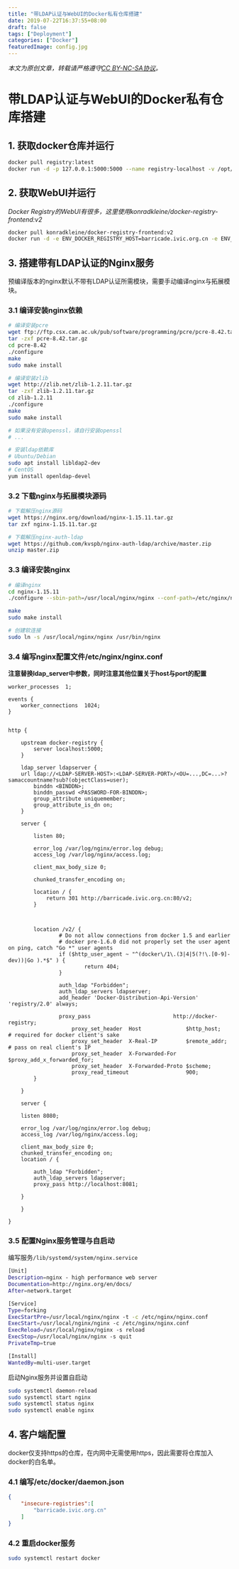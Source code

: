 ```yaml
---
title: "带LDAP认证与WebUI的Docker私有仓库搭建"
date: 2019-07-22T16:37:55+08:00
draft: false
tags: ["Deployment"]
categories: ["Docker"]
featuredImage: config.jpg
---
```


*本文为原创文章，转载请严格遵守[CC BY-NC-SA协议](https://creativecommons.org/licenses/by-nc-sa/4.0/)。*

<!--more-->

# 带LDAP认证与WebUI的Docker私有仓库搭建

## 1. 获取docker仓库并运行

```bash
docker pull registry:latest
docker run -d -p 127.0.0.1:5000:5000 --name registry-localhost -v /opt/docker-registry:/var/lib/registry --restart=always registry:latest
```

## 2. 获取WebUI并运行

*Docker Registry的WebUI有很多，这里使用konradkleine/docker-registry-frontend:v2*

```bash
docker pull konradkleine/docker-registry-frontend:v2
docker run -d -e ENV_DOCKER_REGISTRY_HOST=barricade.ivic.org.cn -e ENV_DOCKER_REGISTRY_PORT=80 -p 127.0.0.1:8081:80 --restart=always --name frontend-localhost konradkleine/docker-registry-frontend:v2
```

## 3. 搭建带有LDAP认证的Nginx服务

预编译版本的nginx默认不带有LDAP认证所需模块，需要手动编译nginx与拓展模块。

### 3.1 编译安装nginx依赖

```bash
# 编译安装pcre
wget ftp://ftp.csx.cam.ac.uk/pub/software/programming/pcre/pcre-8.42.tar.gz
tar -zxf pcre-8.42.tar.gz
cd pcre-8.42
./configure
make
sudo make install

# 编译安装zlib
wget http://zlib.net/zlib-1.2.11.tar.gz
tar -zxf zlib-1.2.11.tar.gz
cd zlib-1.2.11
./configure
make
sudo make install

# 如果没有安装openssl，请自行安装openssl
# ...

# 安装ldap依赖库
# Ubuntu/Debian
sudo apt install libldap2-dev
# CentOS
yum install openldap-devel
```

### 3.2 下载nginx与拓展模块源码

```bash
# 下载解压nginx源码
wget https://nginx.org/download/nginx-1.15.11.tar.gz
tar zxf nginx-1.15.11.tar.gz

# 下载解压nginx-auth-ldap
wget https://github.com/kvspb/nginx-auth-ldap/archive/master.zip
unzip master.zip
```

### 3.3 编译安装nginx

```bash
# 编译nginx
cd nginx-1.15.11
./configure --sbin-path=/usr/local/nginx/nginx --conf-path=/etc/nginx/nginx.conf --pid-path=/usr/local/nginx/nginx.pid --with-pcre=../pcre-8.42 --with-zlib=../zlib-1.2.11 --with-http_ssl_module --with-stream --with-mail=dynamic  --add-module=~/nginx-auth-ldap-master

make
sudo make install

# 创建软连接
sudo ln -s /usr/local/nginx/nginx /usr/bin/nginx
```

### 3.4 编写nginx配置文件/etc/nginx/nginx.conf

**注意替换ldap_server中参数，同时注意其他位置关于host与port的配置**

```
worker_processes  1;

events {
    worker_connections  1024;
}


http {

    upstream docker-registry {
        server localhost:5000;
    }

    ldap_server ldapserver {
	url ldap://<LDAP-SERVER-HOST>:<LDAP-SERVER-PORT>/<OU=...,DC=...>?samaccountname?sub?(objectClass=user);
        binddn <BINDDN>;
        binddn_passwd <PASSWORD-FOR-BINDDN>;
        group_attribute uniquemember;
        group_attribute_is_dn on;
    }
    
    server {

        listen 80;

        error_log /var/log/nginx/error.log debug;
        access_log /var/log/nginx/access.log;

        client_max_body_size 0;

        chunked_transfer_encoding on;

        location / {
            return 301 http://barricade.ivic.org.cn:80/v2;
        }



        location /v2/ {
                # Do not allow connections from docker 1.5 and earlier
                # docker pre-1.6.0 did not properly set the user agent on ping, catch "Go *" user agents
                if ($http_user_agent ~ "^(docker\/1\.(3|4|5(?!\.[0-9]-dev))|Go ).*$" ) {
                        return 404;
                }

                auth_ldap "Forbidden";
                auth_ldap_servers ldapserver;
                add_header 'Docker-Distribution-Api-Version' 'registry/2.0' always;

                proxy_pass                          http://docker-registry;
                    proxy_set_header  Host              $http_host;   # required for docker client's sake
                    proxy_set_header  X-Real-IP         $remote_addr; # pass on real client's IP
                    proxy_set_header  X-Forwarded-For   $proxy_add_x_forwarded_for;
                    proxy_set_header  X-Forwarded-Proto $scheme;
                    proxy_read_timeout                  900;
        }

    }

    server {

	listen 8080;

	error_log /var/log/nginx/error.log debug;
	access_log /var/log/nginx/access.log;

	client_max_body_size 0;
	chunked_transfer_encoding on;
	location / {

		auth_ldap "Forbidden";
		auth_ldap_servers ldapserver;
		proxy_pass http://localhost:8081;

	}

    }

}
```

### 3.5 配置Nginx服务管理与自启动

编写服务`/lib/systemd/system/nginx.service`

```bash
[Unit]
Description=nginx - high performance web server
Documentation=http://nginx.org/en/docs/
After=network.target

[Service]
Type=forking
ExecStartPre=/usr/local/nginx/nginx -t -c /etc/nginx/nginx.conf
ExecStart=/usr/local/nginx/nginx -c /etc/nginx/nginx.conf
ExecReload=/usr/local/nginx/nginx -s reload
ExecStop=/usr/local/nginx/nginx -s quit
PrivateTmp=true

[Install]
WantedBy=multi-user.target
```

启动Nginx服务并设置自启动

```bash
sudo systemctl daemon-reload
sudo systemctl start nginx
sudo systemctl status nginx
sudo systemctl enable nginx
```

## 4. 客户端配置

docker仅支持https的仓库，在内网中无需使用https，因此需要将仓库加入docker的白名单。

### 4.1 编写/etc/docker/daemon.json

```json
{
    "insecure-registries":[
        "barricade.ivic.org.cn"
    ]
}
```

### 4.2 重启docker服务

```bash
sudo systemctl restart docker
```
